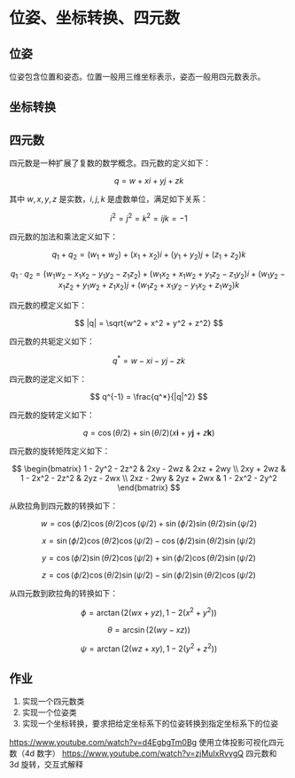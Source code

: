 # 位姿、坐标转换、四元数

## 位姿

位姿包含位置和姿态。位置一般用三维坐标表示，姿态一般用四元数表示。

## 坐标转换

## 四元数

四元数是一种扩展了复数的数学概念。四元数的定义如下：

$$
q = w + xi + yj + zk
$$

其中 $w, x, y, z$ 是实数，$i, j, k$ 是虚数单位，满足如下关系：

$$
i^2 = j^2 = k^2 = ijk = -1
$$

四元数的加法和乘法定义如下：

$$
q_1 + q_2 = (w_1 + w_2) + (x_1 + x_2)i + (y_1 + y_2)j + (z_1 + z_2)k
$$

$$
q_1 \cdot q_2 = (w_1w_2 - x_1x_2 - y_1y_2 - z_1z_2) + (w_1x_2 + x_1w_2 + y_1z_2 - z_1y_2)i + (w_1y_2 - x_1z_2 + y_1w_2 + z_1x_2)j + (w_1z_2 + x_1y_2 - y_1x_2 + z_1w_2)k
$$

四元数的模定义如下：

$$
|q| = \sqrt{w^2 + x^2 + y^2 + z^2}
$$

四元数的共轭定义如下：

$$
q^* = w - xi - yj - zk
$$

四元数的逆定义如下：

$$
q^{-1} = \frac{q^*}{|q|^2}
$$

四元数的旋转定义如下：

$$
q = \cos(\theta/2) + \sin(\theta/2)(x\mathbf{i} + y\mathbf{j} + z\mathbf{k})
$$

四元数的旋转矩阵定义如下：

$$
\begin{bmatrix}
1 - 2y^2 - 2z^2 & 2xy - 2wz & 2xz + 2wy \\
2xy + 2wz & 1 - 2x^2 - 2z^2 & 2yz - 2wx \\
2xz - 2wy & 2yz + 2wx & 1 - 2x^2 - 2y^2
\end{bmatrix}
$$

从欧拉角到四元数的转换如下：

$$
w = \cos(\phi/2)\cos(\theta/2)\cos(\psi/2) + \sin(\phi/2)\sin(\theta/2)\sin(\psi/2)
$$

$$
x = \sin(\phi/2)\cos(\theta/2)\cos(\psi/2) - \cos(\phi/2)\sin(\theta/2)\sin(\psi/2)
$$

$$
y = \cos(\phi/2)\sin(\theta/2)\cos(\psi/2) + \sin(\phi/2)\cos(\theta/2)\sin(\psi/2)
$$

$$
z = \cos(\phi/2)\cos(\theta/2)\sin(\psi/2) - \sin(\phi/2)\sin(\theta/2)\cos(\psi/2)
$$

从四元数到欧拉角的转换如下：

$$
\phi = \arctan(2(wx + yz), 1 - 2(x^2 + y^2))
$$

$$
\theta = \arcsin(2(wy - xz))
$$

$$
\psi = \arctan(2(wz + xy), 1 - 2(y^2 + z^2))
$$


## 作业

1. 实现一个四元数类
2. 实现一个位姿类
3. 实现一个坐标转换，要求把给定坐标系下的位姿转换到指定坐标系下的位姿


https://www.youtube.com/watch?v=d4EgbgTm0Bg 使用立体投影可视化四元数（4d 数字）
https://www.youtube.com/watch?v=zjMuIxRvygQ 四元数和 3d 旋转，交互式解释 
